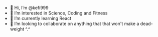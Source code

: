 - 👋 Hi, I’m @kefi999
- 👀 I’m interested in Science, Coding and Fitness
- 🌱 I’m currently learning React
- 💞️ I’m looking to collaborate on anything that that won't make a dead-weight ^.^ 


<!---
kefi999/kefi999 is a ✨ special ✨ repository because its `README.md` (this file) appears on your GitHub profile.
You can click the Preview link to take a look at your changes.
--->
